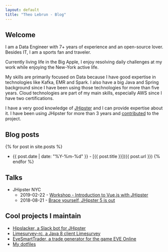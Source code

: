 ```yaml
---
layout: default
title: "Theo Lebrun - Blog"
---
```


## Welcome

I am a Data Engineer with 7+ years of experience and an open-source lover. Besides IT, I am a sports fan and traveler.

Currently living life in the Big Apple, I enjoy resolving daily challenges at my work while enjoying the New-York active life.

My skills are primarily focused on Data because I have good expertise in technologies like Kafka, EMR and Spark. I also have a big Java and Spring background since I have been using those technologies for more than five years. Cloud technologies are part of my main skills, especially AWS since I have two certifications.

I have a very good knowledge of [JHipster](https://www.jhipster.tech/) and I can provide expertise about it. I have been using JHipster for more than 3 years and [contributed](https://github.com/jhipster/generator-jhipster/commits?author=Falydoor) to the project.

## Blog posts

{% for post in site.posts %}
- {{ post.date | date: "%Y-%m-%d" }} - [{{ post.title }}]({{ post.url }})
{% endfor %}

## Talks

- JHipster NYC
	- 2019-02-22 - [Workshop - Introduction to Vue.js with JHipster](https://www.meetup.com/JHipster-NYC/events/258529587/)
	- 2018-08-21 - [Brace yourself, JHipster 5 is out](https://www.meetup.com/JHipster-NYC/events/251106398/)

## Cool projects I maintain

- [Hipslacker, a Slack bot for JHipster](https://github.com/jhipster/hipslacker)
- [Limesurvey-rc, a Java 8 client Limesurvey](https://github.com/Falydoor/limesurvey-rc)
- [EveSmartTrader, a trade generator for the game EVE Online](https://github.com/Falydoor/EveSmartTrader)
- [My dotfiles](https://github.com/Falydoor/settings)